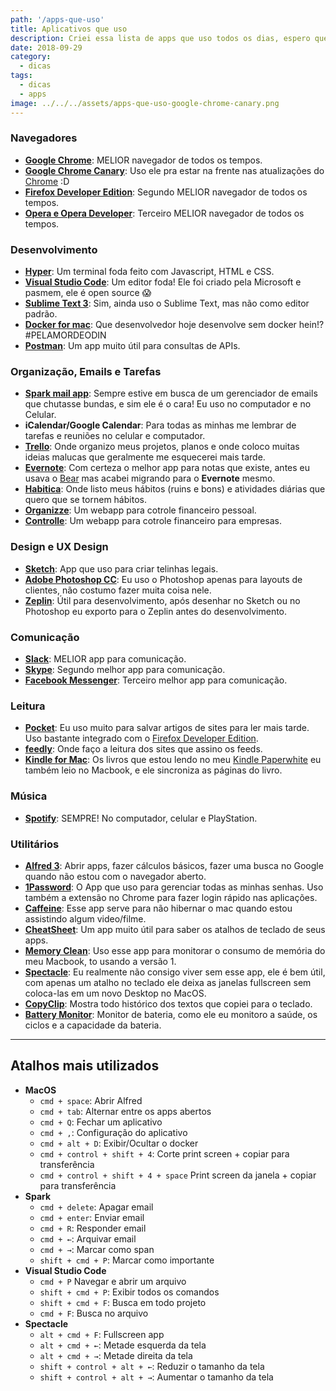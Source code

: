 ```yaml
---
path: '/apps-que-uso'
title: Aplicativos que uso
description: Criei essa lista de apps que uso todos os dias, espero que gostem
date: 2018-09-29
category:
  - dicas
tags:
  - dicas
  - apps
image: ../../../assets/apps-que-uso-google-chrome-canary.png
---
```

### Navegadores

- **[Google Chrome](https://www.google.com.br/chrome/browser/desktop/index.html)**: MELIOR navegador de todos os tempos.
- **[Google Chrome Canary](https://www.google.com.br/chrome/browser/canary.html)**: Uso ele pra estar na frente nas atualizações do [Chrome](https://www.google.com.br/chrome/browser/desktop/index.html) :D
- **[Firefox Developer Edition](https://www.mozilla.org/en-US/firefox/developer/)**: Segundo MELIOR navegador de todos os tempos.
- **[Opera e Opera Developer](https://www.opera.com/pt-br/computer/beta)**: Terceiro MELIOR navegador de todos os tempos.

### Desenvolvimento

- **[Hyper](https://hyper.is/)**: Um terminal foda feito com Javascript, HTML e CSS.
- **[Visual Studio Code](https://code.visualstudio.com/)**: Um editor foda! Ele foi criado pela Microsoft e pasmem, ele é open source 😱
- **[Sublime Text 3](https://www.sublimetext.com/3)**: Sim, ainda uso o Sublime Text, mas não como editor padrão.
- **[Docker for mac](https://docs.docker.com/docker-for-mac/)**: Que desenvolvedor hoje desenvolve sem docker hein!? #PELAMORDEODIN
- **[Postman](https://www.getpostman.com/)**: Um app muito útil para consultas de APIs.

### Organização, Emails e Tarefas

- **[Spark mail app](https://sparkmailapp.com/)**: Sempre estive em busca de um gerenciador de emails que chutasse bundas, e sim ele é o cara! Eu uso no computador e no Celular.
- **iCalendar/Google Calendar**: Para todas as minhas me lembrar de tarefas e reuniões no celular e computador.
- **[Trello](https://trello.com/)**: Onde organizo meus projetos, planos e onde coloco muitas ideias malucas que geralmente me esquecerei mais tarde.
- **[Evernote](http://evernote.com/)**: Com certeza o melhor app para notas que existe, antes eu usava o [Bear](http://www.bear-writer.com/) mas acabei migrando para o **Evernote** mesmo.
- **[Habitica](https://habitica.com/)**: Onde listo meus hábitos (ruins e bons) e atividades diárias que quero que se tornem hábitos.
- **[Organizze](http://organizze.com.br/)**: Um webapp para cotrole financeiro pessoal.
- **[Controlle](http://controlle.com/)**: Um webapp para cotrole financeiro para empresas.

### Design e UX Design

- **[Sketch](https://sketchapp.com/)**: App que uso para criar telinhas legais.
- **[Adobe Photoshop CC]()**: Eu uso o Photoshop apenas para layouts de clientes, não costumo fazer muita coisa nele.
- **[Zeplin](https://zeplin.io/)**: Útil para desenvolvimento, após desenhar no Sketch ou no Photoshop eu exporto para o Zeplin antes do desenvolvimento.

### Comunicação

- **[Slack](https://slack.com/)**: MELIOR app para comunicação.
- **[Skype](https://www.skype.com/pt-br/get-skype/)**: Segundo melhor app para comunicação.
- **[Facebook Messenger](https://www.messenger.com/)**: Terceiro melhor app para comunicação.

### Leitura

- **[Pocket](https://getpocket.com/)**: Eu uso muito para salvar artigos de sites para ler mais tarde. Uso bastante integrado com o [Firefox Developer Edition](https://www.mozilla.org/en-US/firefox/developer/).
- **[feedly](https://feedly.com/)**: Onde faço a leitura dos sites que assino os feeds.
- **[Kindle for Mac](https://itunes.apple.com/us/app/kindle/id405399194?mt=12)**: Os livros que estou lendo no meu [Kindle Paperwhite](https://www.amazon.com/dp/B00OQVZDJM) eu também leio no Macbook, e ele sincroniza as páginas do livro.

### Música

- **[Spotify](https://www.spotify.com/br/)**: SEMPRE! No computador, celular e PlayStation.

### Utilitários

- **[Alfred 3](https://www.alfredapp.com/)**: Abrir apps, fazer cálculos básicos, fazer uma busca no Google quando não estou com o navegador aberto.
- **[1Password](https://1password.com/)**: O App que uso para gerenciar todas as minhas senhas. Uso também a extensão no Chrome para fazer login rápido nas aplicações.
- **[Caffeine](http://lightheadsw.com/caffeine/)**: Esse app serve para não hibernar o mac quando estou assistindo algum video/filme.
- **[CheatSheet](https://www.cheatsheetapp.com/CheatSheet/)**: Um app muito útil para saber os atalhos de teclado de seus apps.
- **[Memory Clean](https://fiplab.com/apps/memory-clean-for-mac)**: Uso esse app para monitorar o consumo de memória do meu Macbook, to usando a versão 1.
- **[Spectacle](https://www.spectacleapp.com/)**: Eu realmente não consigo viver sem esse app, ele é bem útil, com apenas um atalho no teclado ele deixa as janelas fullscreen sem coloca-las em um novo Desktop no MacOS.
- **[CopyClip](https://itunes.apple.com/us/app/copyclip-clipboard-history/id595191960?mt=12)**: Mostra todo histórico dos textos que copiei para o teclado.
- **[Battery Monitor](https://itunes.apple.com/us/app/battery-monitor-health-info/id836505650?mt=12)**: Monitor de bateria, como ele eu monitoro a saúde, os ciclos e a capacidade da bateria.

---
## Atalhos mais utilizados

- **MacOS**
  - `cmd + space`: Abrir Alfred
  - `cmd + tab`: Alternar entre os apps abertos
  - `cmd + Q`: Fechar um aplicativo
  - `cmd + ,`: Configuração do aplicativo
  - `cmd + alt + D`: Exibir/Ocultar o docker
  - `cmd + control + shift + 4`: Corte print screen + copiar para transferência
  - `cmd + control + shift + 4 + space` Print screen da janela + copiar para transferência
- **Spark**
  - `cmd + delete`: Apagar email
  - `cmd + enter`: Enviar email
  - `cmd + R`: Responder email
  - `cmd + ←`: Arquivar email
  - `cmd + →`: Marcar como span
  - `shift + cmd + P`: Marcar como importante
- **Visual Studio Code**
  - `cmd + P` Navegar e abrir um arquivo
  - `shift + cmd + P`: Exibir todos os comandos
  - `shift + cmd + F`: Busca em todo projeto
  - `cmd + F`: Busca no arquivo
- **Spectacle**
  - `alt + cmd + F`: Fullscreen app
  - `alt + cmd + ←`: Metade esquerda da tela
  - `alt + cmd + →`: Metade direita da tela
  - `shift + control + alt + ←`: Reduzir o tamanho da tela
  - `shift + control + alt + →`: Aumentar o tamanho da tela
